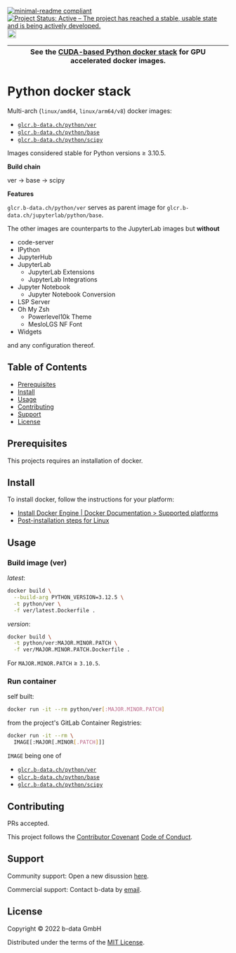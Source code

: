 [![minimal-readme compliant](https://img.shields.io/badge/readme%20style-minimal-brightgreen.svg)](https://github.com/RichardLitt/standard-readme/blob/master/example-readmes/minimal-readme.md) [![Project Status: Active – The project has reached a stable, usable state and is being actively developed.](https://www.repostatus.org/badges/latest/active.svg)](https://www.repostatus.org/#active) <a href="https://liberapay.com/benz0li/donate"><img src="https://liberapay.com/assets/widgets/donate.svg" alt="Donate using Liberapay" height="20"></a>

| See the [CUDA-based Python docker stack](CUDA.md) for GPU accelerated docker images. |
|--------------------------------------------------------------------------------------|

# Python docker stack

Multi-arch (`linux/amd64`, `linux/arm64/v8`) docker images:

* [`glcr.b-data.ch/python/ver`](https://gitlab.b-data.ch/python/ver/container_registry)
* [`glcr.b-data.ch/python/base`](https://gitlab.b-data.ch/python/base/container_registry)
* [`glcr.b-data.ch/python/scipy`](https://gitlab.b-data.ch/python/scipy/container_registry)

Images considered stable for Python versions ≥ 3.10.5.

**Build chain**

ver → base → scipy

**Features**

`glcr.b-data.ch/python/ver` serves as parent image for
`glcr.b-data.ch/jupyterlab/python/base`.

The other images are counterparts to the JupyterLab images but **without**

* code-server
* IPython
* JupyterHub
* JupyterLab
  * JupyterLab Extensions
  * JupyterLab Integrations
* Jupyter Notebook
  * Jupyter Notebook Conversion
* LSP Server
* Oh My Zsh
  * Powerlevel10k Theme
  * MesloLGS NF Font
* Widgets

and any configuration thereof.

## Table of Contents

* [Prerequisites](#prerequisites)
* [Install](#install)
* [Usage](#usage)
* [Contributing](#contributing)
* [Support](#support)
* [License](#license)

## Prerequisites

This projects requires an installation of docker.

## Install

To install docker, follow the instructions for your platform:

* [Install Docker Engine | Docker Documentation > Supported platforms](https://docs.docker.com/engine/install/#supported-platforms)
* [Post-installation steps for Linux](https://docs.docker.com/engine/install/linux-postinstall/)

## Usage

### Build image (ver)

*latest*:

```bash
docker build \
  --build-arg PYTHON_VERSION=3.12.5 \
  -t python/ver \
  -f ver/latest.Dockerfile .
```

*version*:

```bash
docker build \
  -t python/ver:MAJOR.MINOR.PATCH \
  -f ver/MAJOR.MINOR.PATCH.Dockerfile .
```

For `MAJOR.MINOR.PATCH` ≥ `3.10.5`.

### Run container

self built:

```bash
docker run -it --rm python/ver[:MAJOR.MINOR.PATCH]
```

from the project's GitLab Container Registries:

```bash
docker run -it --rm \
  IMAGE[:MAJOR[.MINOR[.PATCH]]]
```

`IMAGE` being one of

* [`glcr.b-data.ch/python/ver`](https://gitlab.b-data.ch/python/ver/container_registry)
* [`glcr.b-data.ch/python/base`](https://gitlab.b-data.ch/python/base/container_registry)
* [`glcr.b-data.ch/python/scipy`](https://gitlab.b-data.ch/python/scipy/container_registry)

## Contributing

PRs accepted.

This project follows the
[Contributor Covenant](https://www.contributor-covenant.org)
[Code of Conduct](CODE_OF_CONDUCT.md).

## Support

Community support: Open a new disussion
[here](https://github.com/orgs/b-data/discussions).

Commercial support: Contact b-data by [email](mailto:support@b-data.ch).

## License

Copyright © 2022 b-data GmbH

Distributed under the terms of the [MIT License](LICENSE).
